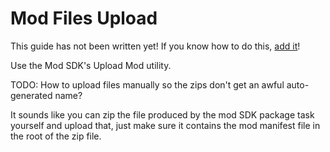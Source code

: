 # Mod Files Upload

This guide has not been written yet! If you know how to do this, [add it](../../how-to-contribute.md)!

Use the Mod SDK's Upload Mod utility.

TODO: How to upload files manually so the zips don't get an awful auto-generated name?

It sounds like you can zip the file produced by the mod SDK package task yourself and upload that, just make sure it contains the mod manifest file in the root of the zip file.
